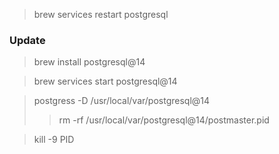 >brew services restart postgresql

### Update
>brew install postgresql@14

> brew services start postgresql@14

>postgress -D /usr/local/var/postgresql@14
>>rm -rf /usr/local/var/postgresql@14/postmaster.pid

>kill -9 PID